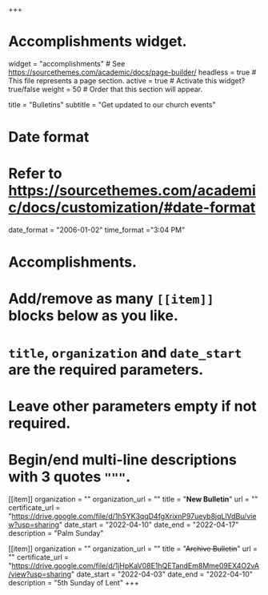 +++
# Accomplishments widget.
widget = "accomplishments"  # See https://sourcethemes.com/academic/docs/page-builder/
headless = true  # This file represents a page section.
active = true  # Activate this widget? true/false
weight = 50  # Order that this section will appear.

title = "Bulletins"
subtitle = "Get updated to our church events"

# Date format
#   Refer to https://sourcethemes.com/academic/docs/customization/#date-format
date_format = "2006-01-02"
time_format ="3:04 PM"

# Accomplishments.
#   Add/remove as many `[[item]]` blocks below as you like.
#   `title`, `organization` and `date_start` are the required parameters.
#   Leave other parameters empty if not required.
#   Begin/end multi-line descriptions with 3 quotes `"""`.


[[item]]
  organization = ""
  organization_url = ""
  title = "**New Bulletin**"
  url = ""
  certificate_url = "https://drive.google.com/file/d/1h5YK3qqD4fgXrixnP97ueyb8jqLlVdBu/view?usp=sharing"
  date_start = "2022-04-10"
  date_end = "2022-04-17"
  description = "Palm Sunday"

[[item]]
  organization = ""
  organization_url = ""
  title = "~~Archive Bulletin~~"
  url = ""
  certificate_url = "https://drive.google.com/file/d/1jHpKaV08E1hQETandEm8Mme09EX4O2vA/view?usp=sharing"
  date_start = "2022-04-03"
  date_end = "2022-04-10"
  description = "5th Sunday of Lent"
+++
